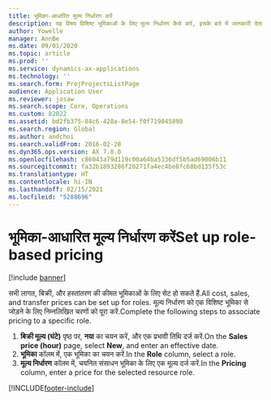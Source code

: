 ```yaml
---
title: भूमिका-आधारित मूल्य निर्धारण करें
description: यह विषय विशिष्ट भूमिकाओं के लिए मूल्य निर्धारण कैसे करें, इसके बारे में जानकारी देता है.
author: Yowelle
manager: AnnBe
ms.date: 09/01/2020
ms.topic: article
ms.prod: ''
ms.service: dynamics-ax-applications
ms.technology: ''
ms.search.form: ProjProjectsListPage
audience: Application User
ms.reviewer: josaw
ms.search.scope: Core, Operations
ms.custom: 82022
ms.assetid: bd2fb375-84c6-428a-8e54-f0f719045898
ms.search.region: Global
ms.author: andchoi
ms.search.validFrom: 2016-02-28
ms.dyn365.ops.version: AX 7.0.0
ms.openlocfilehash: c86043a79d119c00a64ba5336df5b5ad69006b11
ms.sourcegitcommit: fa32b1893286f20271fa4ec4be8fc68bd135f53c
ms.translationtype: HT
ms.contentlocale: hi-IN
ms.lasthandoff: 02/15/2021
ms.locfileid: "5288696"
---
```

# <a name="set-up-role-based-pricing"></a><span data-ttu-id="37ad4-103">भूमिका-आधारित मूल्य निर्धारण करें</span><span class="sxs-lookup"><span data-stu-id="37ad4-103">Set up role-based pricing</span></span>

[!include [banner](../includes/banner.md)]

<span data-ttu-id="37ad4-104">सभी लागत, बिक्री, और हस्तांतरण की कीमत भूमिकाओं के लिए सेट हो सकते हैं.</span><span class="sxs-lookup"><span data-stu-id="37ad4-104">All cost, sales, and transfer prices can be set up for roles.</span></span> <span data-ttu-id="37ad4-105">मूल्य निर्धारण को एक विशिष्ट भूमिका से जोड़ने के लिए निम्नलिखित चरणों को पूरा करें.</span><span class="sxs-lookup"><span data-stu-id="37ad4-105">Complete the following steps to associate pricing to a specific role.</span></span>

1. <span data-ttu-id="37ad4-106">**बिक्री मूल्य (घंटे)** पृष्ठ पर, **नया** का चयन करें, और एक प्रभावी तिथि दर्ज करें.</span><span class="sxs-lookup"><span data-stu-id="37ad4-106">On the **Sales price (hour)** page, select **New**, and enter an effective date.</span></span>
2. <span data-ttu-id="37ad4-107">**भूमिका** कॉलम में, एक भूमिका का चयन करें.</span><span class="sxs-lookup"><span data-stu-id="37ad4-107">In the **Role** column, select a role.</span></span>
3. <span data-ttu-id="37ad4-108">**मूल्य निर्धारण** कॉलम में, चयनित संसाधन भूमिका के लिए एक मूल्य दर्ज करें.</span><span class="sxs-lookup"><span data-stu-id="37ad4-108">In the **Pricing** column, enter a price for the selected resource role.</span></span>


[!INCLUDE[footer-include](../includes/footer-banner.md)]